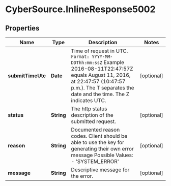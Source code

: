 # CyberSource.InlineResponse5002

## Properties
Name | Type | Description | Notes
------------ | ------------- | ------------- | -------------
**submitTimeUtc** | **Date** | Time of request in UTC. `Format: YYYY-MM-DDThh:mm:ssZ`  Example 2016-08-11T22:47:57Z equals August 11, 2016, at 22:47:57 (10:47:57 p.m.). The T separates the date and the time. The Z indicates UTC.  | [optional] 
**status** | **String** | The http status description of the submitted request. | [optional] 
**reason** | **String** | Documented reason codes. Client should be able to use the key for generating their own error message Possible Values:   - 'SYSTEM_ERROR'  | [optional] 
**message** | **String** | Descriptive message for the error. | [optional] 


